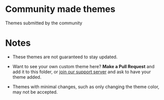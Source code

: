 # Community made themes

Themes submitted by the community

# Notes

- These themes are not guaranteed to stay updated.

- Want to see your own custom theme here? **Make a Pull Request** and add it to this folder,
or [join our support server](https://discord.gg/kvgrRWxVYn) and ask to have your theme added.

- Themes with minimal changes, such as only changing the theme color, may not be accepted.
